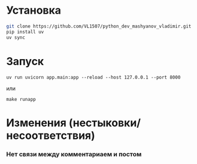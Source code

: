 # Установка

``` bash
git clone https://github.com/VL1507/python_dev_mashyanov_vladimir.git
pip install uv
uv sync
```

# Запуск

`uv run uvicorn app.main:app --reload --host 127.0.0.1 --port 8000`

или

`make runapp`

# Изменения (нестыковки/несоответствия)

### Нет связи между комментариаем и постом
